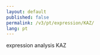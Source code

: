 ```yaml
---
layout: default
published: false
permalink: /v3/pt/expression/KAZ/
lang: pt
---
```


expression analysis KAZ
